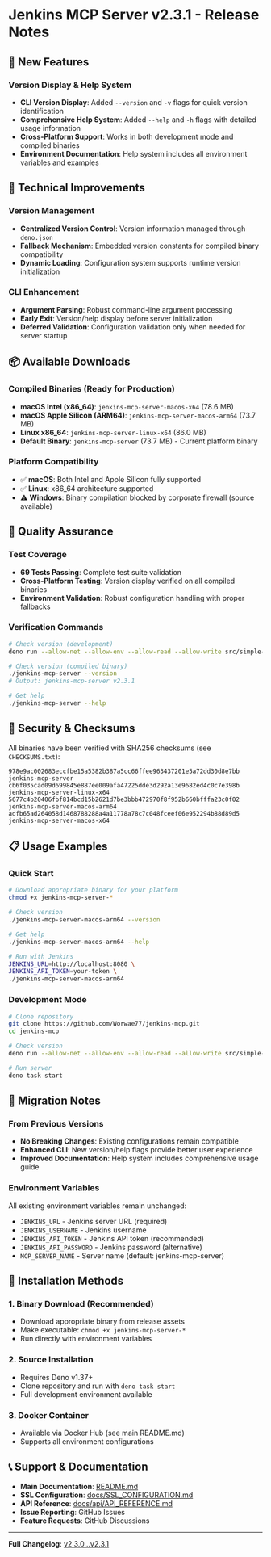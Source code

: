 # Jenkins MCP Server v2.3.1 - Release Notes

## 🎯 New Features

### Version Display & Help System

- **CLI Version Display**: Added `--version` and `-v` flags for quick version
  identification
- **Comprehensive Help System**: Added `--help` and `-h` flags with detailed
  usage information
- **Cross-Platform Support**: Works in both development mode and compiled
  binaries
- **Environment Documentation**: Help system includes all environment variables
  and examples

## 🔧 Technical Improvements

### Version Management

- **Centralized Version Control**: Version information managed through
  `deno.json`
- **Fallback Mechanism**: Embedded version constants for compiled binary
  compatibility
- **Dynamic Loading**: Configuration system supports runtime version
  initialization

### CLI Enhancement

- **Argument Parsing**: Robust command-line argument processing
- **Early Exit**: Version/help display before server initialization
- **Deferred Validation**: Configuration validation only when needed for server
  startup

## 📦 Available Downloads

### Compiled Binaries (Ready for Production)

- **macOS Intel (x86_64)**: `jenkins-mcp-server-macos-x64` (78.6 MB)
- **macOS Apple Silicon (ARM64)**: `jenkins-mcp-server-macos-arm64` (73.7 MB)
- **Linux x86_64**: `jenkins-mcp-server-linux-x64` (86.0 MB)
- **Default Binary**: `jenkins-mcp-server` (73.7 MB) - Current platform binary

### Platform Compatibility

- ✅ **macOS**: Both Intel and Apple Silicon fully supported
- ✅ **Linux**: x86_64 architecture supported
- ⚠️ **Windows**: Binary compilation blocked by corporate firewall (source
  available)

## 🧪 Quality Assurance

### Test Coverage

- **69 Tests Passing**: Complete test suite validation
- **Cross-Platform Testing**: Version display verified on all compiled binaries
- **Environment Validation**: Robust configuration handling with proper
  fallbacks

### Verification Commands

```bash
# Check version (development)
deno run --allow-net --allow-env --allow-read --allow-write src/simple-server.ts --version

# Check version (compiled binary)
./jenkins-mcp-server --version
# Output: jenkins-mcp-server v2.3.1

# Get help
./jenkins-mcp-server --help
```

## 🔐 Security & Checksums

All binaries have been verified with SHA256 checksums (see `CHECKSUMS.txt`):

```
978e9ac002683eccfbe15a5382b387a5cc66ffee963437201e5a72dd30d8e7bb  jenkins-mcp-server
cb6f035cad09d699845e887ee009afa47225dde3d292a13e9682ed4c0c7e398b  jenkins-mcp-server-linux-x64
5677c4b20406fbf814bcd15b2621d7be3bbb472970f8f952b660bfffa23c0f02  jenkins-mcp-server-macos-arm64
adfb65ad264058d1468788288a4a11778a78c7c048fceef06e952294b88d89d5  jenkins-mcp-server-macos-x64
```

## 📋 Usage Examples

### Quick Start

```bash
# Download appropriate binary for your platform
chmod +x jenkins-mcp-server-*

# Check version
./jenkins-mcp-server-macos-arm64 --version

# Get help
./jenkins-mcp-server-macos-arm64 --help

# Run with Jenkins
JENKINS_URL=http://localhost:8080 \
JENKINS_API_TOKEN=your-token \
./jenkins-mcp-server-macos-arm64
```

### Development Mode

```bash
# Clone repository
git clone https://github.com/Worwae77/jenkins-mcp.git
cd jenkins-mcp

# Check version
deno run --allow-net --allow-env --allow-read --allow-write src/simple-server.ts --version

# Run server
deno task start
```

## 🚀 Migration Notes

### From Previous Versions

- **No Breaking Changes**: Existing configurations remain compatible
- **Enhanced CLI**: New version/help flags provide better user experience
- **Improved Documentation**: Help system includes comprehensive usage guide

### Environment Variables

All existing environment variables remain unchanged:

- `JENKINS_URL` - Jenkins server URL (required)
- `JENKINS_USERNAME` - Jenkins username
- `JENKINS_API_TOKEN` - Jenkins API token (recommended)
- `JENKINS_API_PASSWORD` - Jenkins password (alternative)
- `MCP_SERVER_NAME` - Server name (default: jenkins-mcp-server)

## 🔄 Installation Methods

### 1. Binary Download (Recommended)

- Download appropriate binary from release assets
- Make executable: `chmod +x jenkins-mcp-server-*`
- Run directly with environment variables

### 2. Source Installation

- Requires Deno v1.37+
- Clone repository and run with `deno task start`
- Full development environment available

### 3. Docker Container

- Available via Docker Hub (see main README.md)
- Supports all environment configurations

## 📞 Support & Documentation

- **Main Documentation**: [README.md](README.md)
- **SSL Configuration**: [docs/SSL_CONFIGURATION.md](docs/SSL_CONFIGURATION.md)
- **API Reference**: [docs/api/API_REFERENCE.md](docs/api/API_REFERENCE.md)
- **Issue Reporting**: GitHub Issues
- **Feature Requests**: GitHub Discussions

---

**Full Changelog**:
[v2.3.0...v2.3.1](https://github.com/Worwae77/jenkins-mcp/compare/v2.3.0...v2.3.1)
